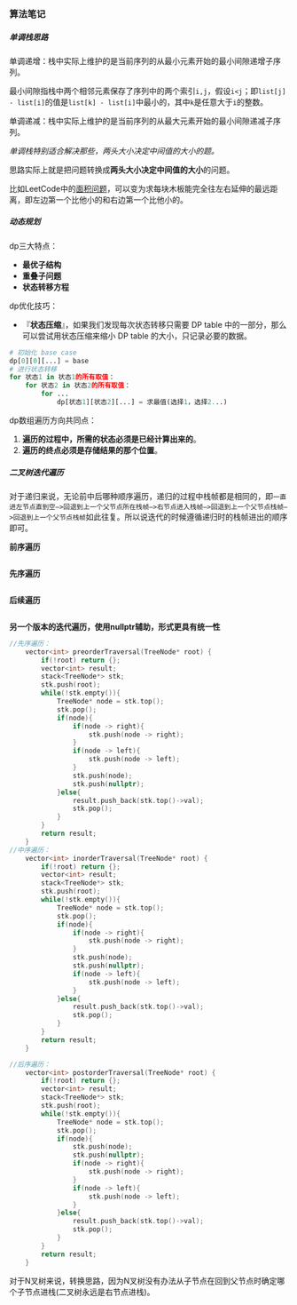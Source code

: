 ### 算法笔记

##### 单调栈思路

单调递增：栈中实际上维护的是当前序列的从最小元素开始的最小间隙递增子序列。

最小间隙指栈中两个相邻元素保存了序列中的两个索引`i,j`，假设`i<j`；即`list[j] - list[i]`的值是`list[k] - list[i]`中最小的，其中`k`是任意大于`i`的整数。

单调递减：栈中实际上维护的是当前序列的从最大元素开始的最小间隙递减子序列。

*单调栈特别适合解决那些，两头大小决定中间值的大小的题。*

思路实际上就是把问题转换成**两头大小决定中间值的大小**的问题。

比如LeetCode中的[面积问题](https://leetcode-cn.com/problems/largest-rectangle-in-histogram/)，可以变为求每块木板能完全往左右延伸的最远距离，即左边第一个比他小的和右边第一个比他小的。

##### 动态规划	

dp三大特点：

- **最优子结构**
- **重叠子问题**
- **状态转移方程**

dp优化技巧：

- 『**状态压缩**』，如果我们发现每次状态转移只需要 DP table 中的一部分，那么可以尝试用状态压缩来缩小 DP table 的大小，只记录必要的数据。

```python
# 初始化 base case
dp[0][0][...] = base
# 进行状态转移
for 状态1 in 状态1的所有取值：
    for 状态2 in 状态2的所有取值：
        for ...
            dp[状态1][状态2][...] = 求最值(选择1，选择2...)
```

dp数组遍历方向共同点：

1. **遍历的过程中，所需的状态必须是已经计算出来的**。
2. **遍历的终点必须是存储结果的那个位置**。

##### 二叉树迭代遍历

对于递归来说，无论前中后哪种顺序遍历，递归的过程中栈帧都是相同的，即`一直进左节点直到空—>回退到上一个父节点所在栈帧—>右节点进入栈帧—>回退到上一个父节点栈帧—>回退到上一个父节点栈帧`如此往复。所以说迭代的时候遵循递归时的栈帧进出的顺序即可。

**前序遍历**

```c++

```

**先序遍历**

```c++

```

**后续遍历**

```c++

```

**另一个版本的迭代遍历，使用nullptr辅助，形式更具有统一性**

```c++
//先序遍历： 
    vector<int> preorderTraversal(TreeNode* root) {
        if(!root) return {};
        vector<int> result;
        stack<TreeNode*> stk;
        stk.push(root);
        while(!stk.empty()){
            TreeNode* node = stk.top();
            stk.pop();
            if(node){
                if(node -> right){
                    stk.push(node -> right);
                }
                if(node -> left){
                    stk.push(node -> left);
                } 
                stk.push(node);
                stk.push(nullptr);
            }else{
                result.push_back(stk.top()->val);
                stk.pop();
            }
        }
        return result;
    }
//中序遍历：
    vector<int> inorderTraversal(TreeNode* root) {
        if(!root) return {};
        vector<int> result;
        stack<TreeNode*> stk;
        stk.push(root);
        while(!stk.empty()){
            TreeNode* node = stk.top();
            stk.pop();
            if(node){
                if(node -> right){
                    stk.push(node -> right);
                }
                stk.push(node);
                stk.push(nullptr);
                if(node -> left){
                    stk.push(node -> left);
                } 
            }else{
                result.push_back(stk.top()->val);
                stk.pop();
            }
        }
        return result;
    }

//后序遍历：
    vector<int> postorderTraversal(TreeNode* root) {
        if(!root) return {};
        vector<int> result;
        stack<TreeNode*> stk;
        stk.push(root);
        while(!stk.empty()){
            TreeNode* node = stk.top();
            stk.pop();
            if(node){
                stk.push(node);
                stk.push(nullptr);
                if(node -> right){
                    stk.push(node -> right);
                }
                if(node -> left){
                    stk.push(node -> left);
                } 
            }else{
                result.push_back(stk.top()->val);
                stk.pop();
            }
        }
        return result;
    }
```



对于N叉树来说，转换思路，因为N叉树没有办法从子节点在回到父节点时确定哪个子节点进栈(二叉树永远是右节点进栈)。
